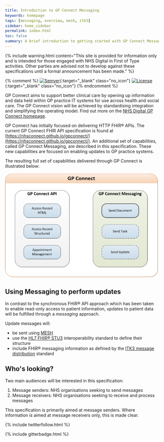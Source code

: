 ```yaml
---
title: Introduction to GP Connect Messaging
keywords: homepage
tags: [messaging, overview, mesh, itk3]
sidebar: home_sidebar
permalink: index.html
toc: false
summary: A brief introduction to getting started with GP Connect Messaging capabilities 
---
```


{% include warning.html content="This site is provided for information only and is intended for those engaged with NHS Digital in First of Type activities. Other parties are advised not to develop against these specifications until a formal announcement has been made." %}

{% comment %}
[![Semver](http://img.shields.io/badge/semver-2.0.0-yellow.svg)](http://semver.org/spec/v2.0.0.html){:target="_blank" class="no_icon"} [![License](http://img.shields.io/:license-apache2-blue.svg)](http://www.apache.org/licenses/LICENSE-2.0.html){:target="_blank" class="no_icon"} 
{% endcomment %}

GP Connect aims to support better clinical care by opening up information and data held within GP practice IT systems for use across health and social care. The GP Connect vision will be achieved by standardising integration and simplifying the operating model. Find out more on the [NHS Digital GP Connect homepage](https://digital.nhs.uk/article/1275/GP-Connect).

GP Connect has initially focused on delivering HTTP FHIR&reg; APIs. The current GP Connect FHIR API specification is found at [https://nhsconnect.github.io/gpconnect/](https://nhsconnect.github.io/gpconnect/). An additional set of capabilities, called GP Connect Messaging, are described in this specification. These new capabilities are focused on enabling updates to GP practice systems. 

The resulting full set of capabilities delivered through GP Connect is illustrated below:

![GP Connect capabilities - FHIR&reg; and messaging](images/overview/gpconnect_product_capabilities.png) 

## Using Messaging to perform updates ##

In contrast to the synchronous FHIR&reg; API approach which has been taken to enable read-only access to patient information, updates to patient data will be fulfilled through a *messaging* approach.

Update messages will:

- be sent using [MESH](https://digital.nhs.uk/services/message-exchange-for-social-care-and-health-mesh "MESH")
- use the [HL7 FHIR&reg; STU3](http://hl7.org/fhir/stu3/index.html) interoperability standard to define their structure
- include FHIR&reg; messaging information as defined by the [ITK3 message distribution](https://nhsconnect.github.io/ITK3-FHIR-Messaging-Distribution/) standard


## Who's looking? ##

Two main audiences will be interested in this specification:

1. Message senders: NHS organisations seeking to send messages
2. Message receivers: NHS organisations seeking to receive and process messages

This specification is primarily aimed at message senders. Where information is aimed at message receivers only, this is made clear.


{% include twitterfollow.html %}

{% include gitterbadge.html %}

